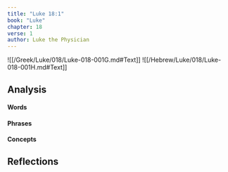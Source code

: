 ```yaml
---
title: "Luke 18:1"
book: "Luke"
chapter: 18
verse: 1
author: Luke the Physician
---
```

![[/Greek/Luke/018/Luke-018-001G.md#Text]]
![[/Hebrew/Luke/018/Luke-018-001H.md#Text]]

## Analysis

#### Words

#### Phrases

#### Concepts

## Reflections
